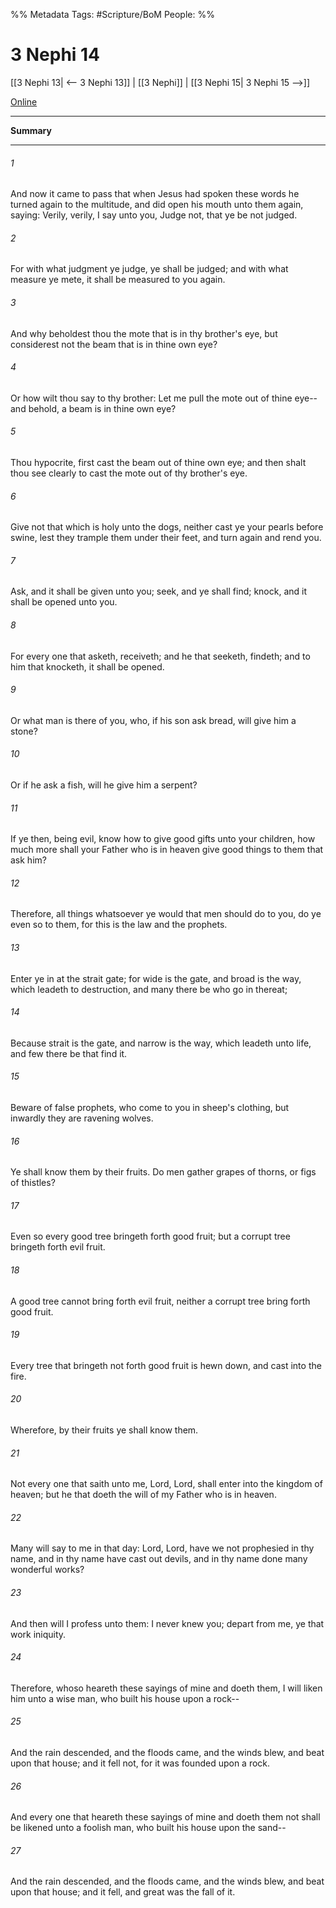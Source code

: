 %% Metadata
Tags: #Scripture/BoM
People: 
%%
# 3 Nephi 14
[[3 Nephi 13| <-- 3 Nephi 13]] | [[3 Nephi]] | [[3 Nephi 15| 3 Nephi 15 -->]]

[Online](https://churchofjesuschrist.org/study/scriptures/bofm/3-ne/14?lang=eng)

---
__Summary__



---
###### 1
And now it came to pass that when Jesus had spoken these words he turned again to the multitude, and did open his mouth unto them again, saying: Verily, verily, I say unto you, Judge not, that ye be not judged.
###### 2
For with what judgment ye judge, ye shall be judged; and with what measure ye mete, it shall be measured to you again.
###### 3
And why beholdest thou the mote that is in thy brother's eye, but considerest not the beam that is in thine own eye?
###### 4
Or how wilt thou say to thy brother: Let me pull the mote out of thine eye--and behold, a beam is in thine own eye?
###### 5
Thou hypocrite, first cast the beam out of thine own eye; and then shalt thou see clearly to cast the mote out of thy brother's eye.
###### 6
Give not that which is holy unto the dogs, neither cast ye your pearls before swine, lest they trample them under their feet, and turn again and rend you.
###### 7
Ask, and it shall be given unto you; seek, and ye shall find; knock, and it shall be opened unto you.
###### 8
For every one that asketh, receiveth; and he that seeketh, findeth; and to him that knocketh, it shall be opened.
###### 9
Or what man is there of you, who, if his son ask bread, will give him a stone?
###### 10
Or if he ask a fish, will he give him a serpent?
###### 11
If ye then, being evil, know how to give good gifts unto your children, how much more shall your Father who is in heaven give good things to them that ask him?
###### 12
Therefore, all things whatsoever ye would that men should do to you, do ye even so to them, for this is the law and the prophets.
###### 13
Enter ye in at the strait gate; for wide is the gate, and broad is the way, which leadeth to destruction, and many there be who go in thereat;
###### 14
Because strait is the gate, and narrow is the way, which leadeth unto life, and few there be that find it.
###### 15
Beware of false prophets, who come to you in sheep's clothing, but inwardly they are ravening wolves.
###### 16
Ye shall know them by their fruits. Do men gather grapes of thorns, or figs of thistles?
###### 17
Even so every good tree bringeth forth good fruit; but a corrupt tree bringeth forth evil fruit.
###### 18
A good tree cannot bring forth evil fruit, neither a corrupt tree bring forth good fruit.
###### 19
Every tree that bringeth not forth good fruit is hewn down, and cast into the fire.
###### 20
Wherefore, by their fruits ye shall know them.
###### 21
Not every one that saith unto me, Lord, Lord, shall enter into the kingdom of heaven; but he that doeth the will of my Father who is in heaven.
###### 22
Many will say to me in that day: Lord, Lord, have we not prophesied in thy name, and in thy name have cast out devils, and in thy name done many wonderful works?
###### 23
And then will I profess unto them: I never knew you; depart from me, ye that work iniquity.
###### 24
Therefore, whoso heareth these sayings of mine and doeth them, I will liken him unto a wise man, who built his house upon a rock--
###### 25
And the rain descended, and the floods came, and the winds blew, and beat upon that house; and it fell not, for it was founded upon a rock.
###### 26
And every one that heareth these sayings of mine and doeth them not shall be likened unto a foolish man, who built his house upon the sand--
###### 27
And the rain descended, and the floods came, and the winds blew, and beat upon that house; and it fell, and great was the fall of it.



